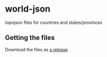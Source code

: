 # world-json
topojson files for countries and states/provinces

## Getting the files

Download the files as [a release](https://github.com/camshaft/world-json/releases)